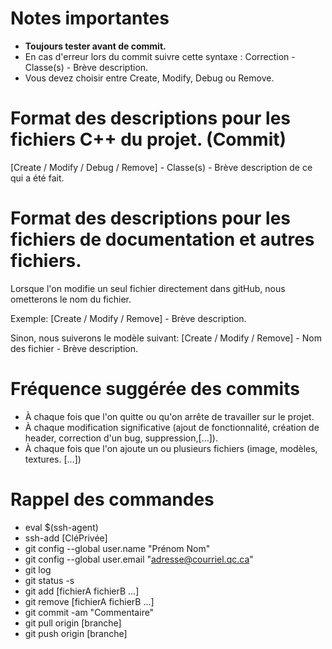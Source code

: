 # Notes importantes
 - **Toujours tester avant de commit.**
 - En cas d'erreur lors du commit suivre cette syntaxe : Correction - Classe(s) - Brève description.
 - Vous devez choisir entre Create, Modify, Debug ou Remove.

# Format des descriptions pour les fichiers C++ du projet. (Commit)
[Create / Modify / Debug / Remove] - Classe(s) - Brève description de ce qui a été fait.

# Format des descriptions pour les fichiers de documentation et autres fichiers.
Lorsque l'on modifie un seul fichier directement dans gitHub, nous ometterons le nom du fichier.

Exemple: [Create / Modify / Remove] - Brève description.

Sinon, nous suiverons le modèle suivant:
[Create / Modify / Remove] - Nom des fichier - Brève description.

# Fréquence suggérée des commits
 - À chaque fois que l'on quitte ou qu'on arrête de travailler sur le projet.
 - À chaque modification significative (ajout de fonctionnalité, création de header, correction d'un bug, suppression,[...]).
 - À chaque fois que l'on ajoute un ou plusieurs fichiers (image, modèles, textures. [...])
 
# Rappel des commandes
- eval $(ssh-agent)
- ssh-add [CléPrivée]
- git config --global user.name "Prénom Nom"
- git config --global user.email "adresse@courriel.qc.ca"
- git log
- git status -s
- git add [fichierA fichierB ...]
- git remove [fichierA fichierB ...]
- git commit -am "Commentaire"
- git pull origin [branche]
- git push origin [branche]

